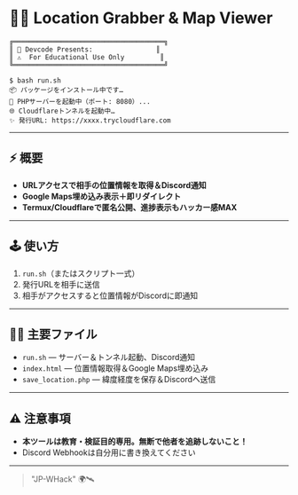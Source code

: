 # 🏴‍☠️ Location Grabber & Map Viewer

```
╔══════════════════════════════════════╗
║ 🌸 Devcode Presents:                ║
║ ⚠️  For Educational Use Only         ║
╚══════════════════════════════════════╝

$ bash run.sh
📦 パッケージをインストール中です…
🚀 PHPサーバーを起動中（ポート: 8080）...
🌐 Cloudflareトンネルを起動中…
✨ 発行URL: https://xxxx.trycloudflare.com
```

---

## ⚡ 概要

- **URLアクセスで相手の位置情報を取得＆Discord通知**
- **Google Maps埋め込み表示＋即リダイレクト**
- **Termux/Cloudflareで匿名公開、進捗表示もハッカー感MAX**

---

## 🕹️ 使い方

1. `run.sh`（またはスクリプト一式）
2. 発行URLを相手に送信
3. 相手がアクセスすると位置情報がDiscordに即通知

---

## 🧑‍💻 主要ファイル

- `run.sh` — サーバー＆トンネル起動、Discord通知
- `index.html` — 位置情報取得＆Google Maps埋め込み
- `save_location.php` — 緯度経度を保存＆Discordへ送信

---

## ⚠️ 注意事項

- **本ツールは教育・検証目的専用。無断で他者を追跡しないこと！**
- Discord Webhookは自分用に書き換えてください

---

> "JP-WHack" 🌍🛰️
